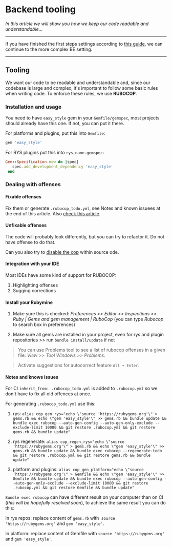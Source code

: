 # Backend tooling 

*In this article we will show you how we keep our code readable and understandable...*

***

If you have finished the first steps settings according to [this guide](docs/Guides/Getting_started/First-steps.md), we can continue to the more complex BE setting.

---

## Tooling



We want our code to be readable and understandable and, since our codebase is large and complex, it's important to follow some basic rules when writing code. To enforce these rules, we use **RUBOCOP**.

### Installation and usage

You need to have `easy_style` gem in your `Gemfile/gemspec`, most projects should already have this one. If not, you can put it there.

For platforms and plugins, put this into `Gemfile`:

```ruby
gem 'easy_style'
```

For RYS plugins put this into `rys_name.gemspec`:

```ruby
Gem::Specification.new do |spec|
   spec.add_development_dependency 'easy_style'  
 end

```

### Dealing with offenses

#### Fixable offenses

Fix them or generate `.rubocop_todo.yml`, see Notes and known issuees at the end of this article. Also [check this article](https://docs.rubocop.org/rubocop/configuration.html#automatically-generated-configuration).

#### Unfixable offenses

The code will probably look differently, but you can try to refactor it. Do not have offense to do that. 

Can you also try to [disable the cop](https://docs.rubocop.org/rubocop/configuration.html#disabling-cops-within-source-code) within source ode. 

#### Integration with your IDE

Most IDEs have some kind of support for RUBOCOP: 

1. Highlighting offenses
2. Sugging corrections


#### Install your Rubymine

1. Make sure this is checked: *Preferences >> Editor >> Inspections >> Ruby | Gems and gem management | RuboCop* (you can type *Rubocop* to search box in preferences)

2. Make sure all gems are installed in your project, even for rys and plugin repositories >> run `bundle install/update` if not

> You can use Problems tool to see a list of rubocop offenses in a given file: *View >> Tool Windows >> Problems*.

>Activate suggestions for autocorrect feature `Alt + Enter`.

#### Notes and knows issues

For CI `inherit_from: .rubocop_todo.yml` is added to `.rubocop.yml` so we don't have to fix all old offences at once.

For generating `.rubocop_todo.yml` use this:

1. rys: `alias cop_gen_rys="echo \"source 'https://rubygems.org'\" > gems.rb && echo \"gem 'easy_style'\" >> gems.rb && bundle update && bundle exec rubocop --auto-gen-config --auto-gen-only-exclude --exclude-limit 10000 && git restore .rubocop.yml && git restore gems.rb && bundle update"`

2. rys regenerate: `alias cop_regen_rys="echo \"source 'https://rubygems.org'\" > gems.rb && echo \"gem 'easy_style'\" >> gems.rb && bundle update && bundle exec rubocop --regenerate-todo && git restore .rubocop.yml && git restore gems.rb && bundle update"`

3. platform and plugins: `alias cop_gen_platform="echo \"source 'https://rubygems.org'\" > Gemfile && echo \"gem 'easy_style'\" >> Gemfile && bundle update && bundle exec rubocop --auto-gen-config --auto-gen-only-exclude --exclude-limit 10000 && git restore .rubocop.yml && git restore Gemfile && bundle update"`

`Bundle exec rubocop` can have different result on your computer than on CI (*this will be hopefully resolved soon*), to achieve the same result you can do this:

In rys repos: replace content of `gems.rb` with` source 'https://rubygems.org'` and `gem 'easy_style'`.

In platform: replace content of Gemfile with `source 'https://rubygems.org'` and `gem 'easy_style'`.

